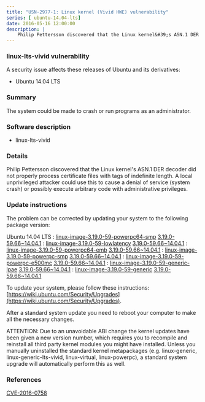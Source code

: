 ```yaml
---
title: "USN-2977-1: Linux kernel (Vivid HWE) vulnerability"
series: [ ubuntu-14.04-lts]
date: 2016-05-16 12:00:00
description: |
    Philip Pettersson discovered that the Linux kernel&#39;s ASN.1 DER decoder did not properly process certificate files with tags of indefinite length. A local unprivileged attacker could use this to cause a denial of service (system crash) or possibly execute arbitrary code with administrative privileges. 
--- 
```

 
 


### linux-lts-vivid vulnerability

A security issue affects these releases of Ubuntu and its derivatives:

* Ubuntu 14.04 LTS

### Summary

The system could be made to crash or run programs as an administrator. 

### Software description

* linux-lts-vivid 

### Details

Philip Pettersson discovered that the Linux kernel&#39;s ASN.1 DER decoder did not properly process certificate files with tags of indefinite length. A local unprivileged attacker could use this to cause a denial of service (system crash) or possibly execute arbitrary code with administrative privileges. 

### Update instructions

The problem can be corrected by updating your system to the following package version:

Ubuntu 14.04 LTS
 : [linux-image-3.19.0-59-powerpc64-smp](https://launchpad.net/ubuntu/+source/linux-lts-vivid) <span> [3.19.0-59.66~14.04.1](https://launchpad.net/ubuntu/+source/linux-lts-vivid/3.19.0-59.66~14.04.1) </span> 
 : [linux-image-3.19.0-59-lowlatency](https://launchpad.net/ubuntu/+source/linux-lts-vivid) <span> [3.19.0-59.66~14.04.1](https://launchpad.net/ubuntu/+source/linux-lts-vivid/3.19.0-59.66~14.04.1) </span> 
 : [linux-image-3.19.0-59-powerpc64-emb](https://launchpad.net/ubuntu/+source/linux-lts-vivid) <span> [3.19.0-59.66~14.04.1](https://launchpad.net/ubuntu/+source/linux-lts-vivid/3.19.0-59.66~14.04.1) </span> 
 : [linux-image-3.19.0-59-powerpc-smp](https://launchpad.net/ubuntu/+source/linux-lts-vivid) <span> [3.19.0-59.66~14.04.1](https://launchpad.net/ubuntu/+source/linux-lts-vivid/3.19.0-59.66~14.04.1) </span> 
 : [linux-image-3.19.0-59-powerpc-e500mc](https://launchpad.net/ubuntu/+source/linux-lts-vivid) <span> [3.19.0-59.66~14.04.1](https://launchpad.net/ubuntu/+source/linux-lts-vivid/3.19.0-59.66~14.04.1) </span> 
 : [linux-image-3.19.0-59-generic-lpae](https://launchpad.net/ubuntu/+source/linux-lts-vivid) <span> [3.19.0-59.66~14.04.1](https://launchpad.net/ubuntu/+source/linux-lts-vivid/3.19.0-59.66~14.04.1) </span> 
 : [linux-image-3.19.0-59-generic](https://launchpad.net/ubuntu/+source/linux-lts-vivid) <span> [3.19.0-59.66~14.04.1](https://launchpad.net/ubuntu/+source/linux-lts-vivid/3.19.0-59.66~14.04.1) </span> 

To update your system, please follow these instructions: [https://wiki.ubuntu.com/Security/Upgrades](https://wiki.ubuntu.com/Security/Upgrades).

After a standard system update you need to reboot your computer to make all the necessary changes.

ATTENTION: Due to an unavoidable ABI change the kernel updates have been given a new version number, which requires you to recompile and reinstall all third party kernel modules you might have installed. Unless you manually uninstalled the standard kernel metapackages (e.g. linux-generic, linux-generic-lts-vivid, linux-virtual, linux-powerpc), a standard system upgrade will automatically perform this as well. 

### References

 
 [CVE-2016-0758](http://people.ubuntu.com/~ubuntu-security/cve/CVE-2016-0758)
 

